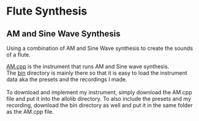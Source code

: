 # Flute Synthesis
## AM and Sine Wave Synthesis

Using a combination of AM and Sine Wave synthesis to create the sounds of a flute.

[AM.cpp](https://github.com/allolib-s24/notes-amanpdesai/blob/main/AMandSineSynth/AM.cpp) is the instrument that runs AM and Sine wave synthesis.<br/>
The [bin](https://github.com/allolib-s24/notes-amanpdesai/tree/main/AMandSineSynth/bin) directory is mainly there so that it is easy to load the instrument data aka the presets and the recordings I made.<br/>
<br/>
To download and implement my instrument, simply download the AM.cpp file and put it into the allolib directory. To also include the presets and my recording, download the bin directory as well and put it in the same folder as the AM.cpp file.
